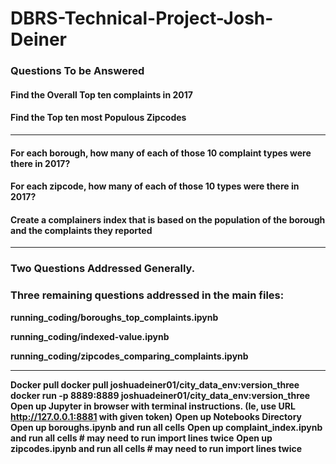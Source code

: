 # DBRS-Technical-Project-Josh-Deiner


### Questions To be Answered
#### Find the Overall Top ten complaints in 2017
#### Find the Top ten most Populous Zipcodes
------

#### For each borough, how many of each of those 10 complaint types were there in 2017?
#### For each zipcode, how many of each of those 10 types were there in 2017?
#### Create a complainers index that is based on the population of the borough and the complaints they reported

--------
### Two Questions Addressed Generally.
### Three remaining questions addressed in the main files:

**running_coding/boroughs_top_complaints.ipynb**

**running_coding/indexed-value.ipynb**

**running_coding/zipcodes_comparing_complaints.ipynb**

--------


**Docker pull docker pull joshuadeiner01/city_data_env:version_three**
**docker run -p 8889:8889 joshuadeiner01/city_data_env:version_three**
**Open up Jupyter in browser with terminal instructions. (Ie, use URL  http://127.0.0.1:8881 with given token)**
**Open up Notebooks Directory**
**Open up boroughs.ipynb and run all cells**
**Open up complaint_index.ipynb  and run all cells # may need to run import lines twice**
**Open up zipcodes.ipynb and run all cells  # may need to run import lines twice**
